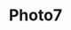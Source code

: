 ---
image: /assets/Images/posts/template2/7.jpg
title: Photo7
link: /assets/Images/posts/template2/7.jpg
number: 7
---